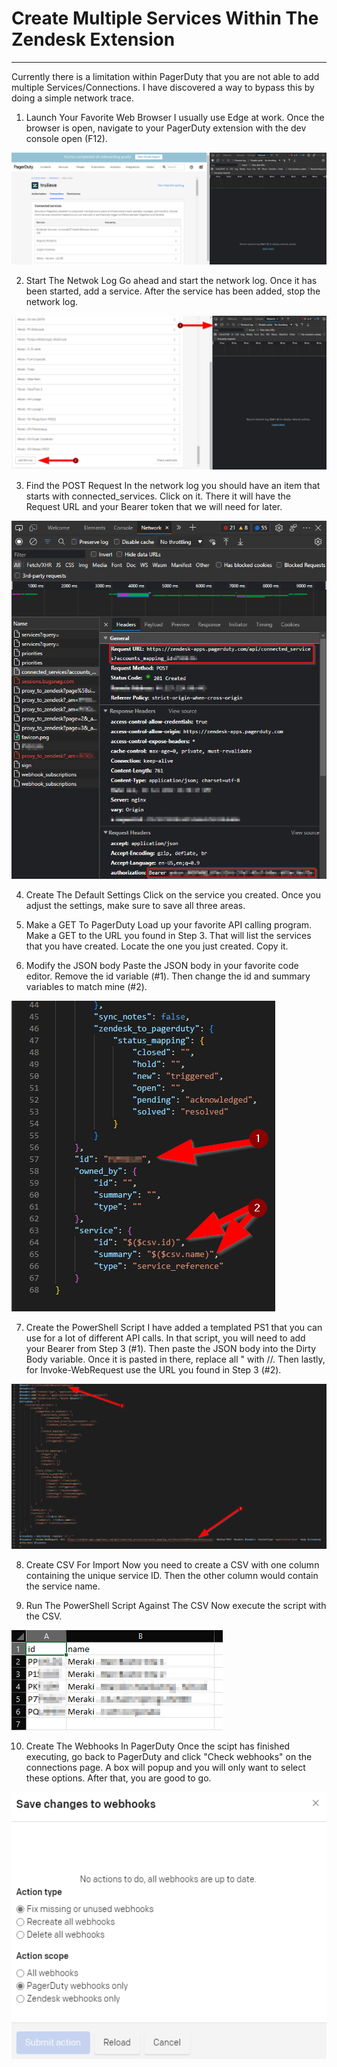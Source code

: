 # Create Multiple Services Within The Zendesk Extension
***
Currently there is a limitation within PagerDuty that you are not able to add multiple Services/Connections. I have discovered a way to bypass this by doing a simple network trace.

1. Launch Your Favorite Web Browser
I usually use Edge at work. Once the browser is open, navigate to your PagerDuty extension with the dev console open (F12).

![Step1](images/Step1.png)

2. Start The Netwok Log
Go ahead and start the network log. Once it has been started, add a service. After the service has been added, stop the network log.

![Step2](images/Step2.png)

3. Find the POST Request
In the network log you should have an item that starts with connected_services. Click on it. There it will have the Request URL and your Bearer token that we will need for later.

![Step3](images/Step3.png)

4. Create The Default Settings
Click on the service you created. Once you adjust the settings, make sure to save all three areas.

5. Make a GET To PagerDuty
Load up your favorite API calling program. Make a GET to the URL you found in Step 3. That will list the services that you have created. Locate the one you just created. Copy it.

6. Modify the JSON body
Paste the JSON body in your favorite code editor. Remove the id variable (#1). Then change the id and summary variables to match mine (#2).

![Step6](images/Step6.png)

7. Create the PowerShell Script
I have added a templated PS1 that you can use for a lot of different API calls. In that script, you will need to add your Bearer from Step 3 (#1). Then paste the JSON body into the Dirty Body variable. Once it is pasted in there, replace all " with //. Then lastly, for Invoke-WebRequest use the URL you found in Step 3 (#2).

![Step7](images/Step7.png)

8. Create CSV For Import
Now you need to create a CSV with one column containing the unique service ID. Then the other column would contain the service name.

9. Run The PowerShell Script Against The CSV
Now execute the script with the CSV.

![Step9](images/Step9.png)

10. Create The Webhooks In PagerDuty
Once the scipt has finished executing, go back to PagerDuty and click "Check webhooks" on the connections page. A box will popup and you will only want to select these options. After that, you are good to go.

![Step10](images/Step10.png)